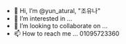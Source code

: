 - 👋 Hi, I’m @yun_atural, "조유나"
- 👀 I’m interested in ... 
- 💞️ I’m looking to collaborate on ... 
- 📫 How to reach me ... 01095723360  

<!---
yunatural/yunatural is a ✨ special ✨ repository because its `README.md` (this file) appears on your GitHub profile.
You can click the Preview link to take a look at your changes.
--->
